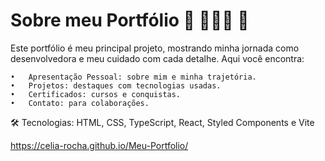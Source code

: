 # Sobre meu Portfólio 💖 👩🏻‍💻 🌟 

Este portfólio é meu principal projeto, mostrando minha jornada como desenvolvedora e meu cuidado com cada detalhe. Aqui você encontra:

	•	Apresentação Pessoal: sobre mim e minha trajetória.
	•	Projetos: destaques com tecnologias usadas.
	•	Certificados: cursos e conquistas.
	•	Contato: para colaborações.
  
  🛠️ Tecnologias:
HTML, CSS, TypeScript, React, Styled Components e Vite

https://celia-rocha.github.io/Meu-Portfolio/
